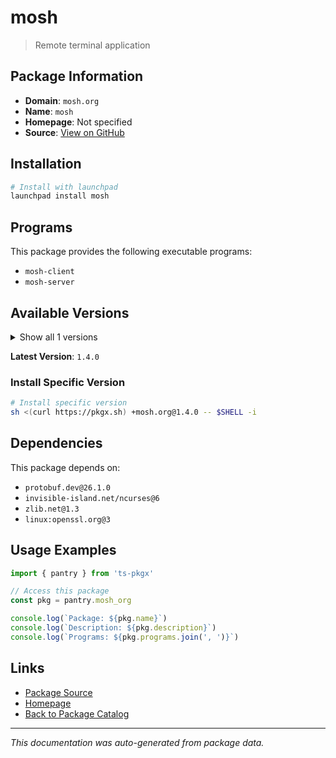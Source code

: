 # mosh

> Remote terminal application

## Package Information

- **Domain**: `mosh.org`
- **Name**: `mosh`
- **Homepage**: Not specified
- **Source**: [View on GitHub](https://github.com/pkgxdev/pantry/tree/main/projects/mosh.org/package.yml)

## Installation

```bash
# Install with launchpad
launchpad install mosh
```

## Programs

This package provides the following executable programs:

- `mosh-client`
- `mosh-server`

## Available Versions

<details>
<summary>Show all 1 versions</summary>

- `1.4.0`

</details>

**Latest Version**: `1.4.0`

### Install Specific Version

```bash
# Install specific version
sh <(curl https://pkgx.sh) +mosh.org@1.4.0 -- $SHELL -i
```

## Dependencies

This package depends on:

- `protobuf.dev@26.1.0`
- `invisible-island.net/ncurses@6`
- `zlib.net@1.3`
- `linux:openssl.org@3`

## Usage Examples

```typescript
import { pantry } from 'ts-pkgx'

// Access this package
const pkg = pantry.mosh_org

console.log(`Package: ${pkg.name}`)
console.log(`Description: ${pkg.description}`)
console.log(`Programs: ${pkg.programs.join(', ')}`)
```

## Links

- [Package Source](https://github.com/pkgxdev/pantry/tree/main/projects/mosh.org/package.yml)
- [Homepage](#)
- [Back to Package Catalog](../package-catalog.md)

---

*This documentation was auto-generated from package data.*
